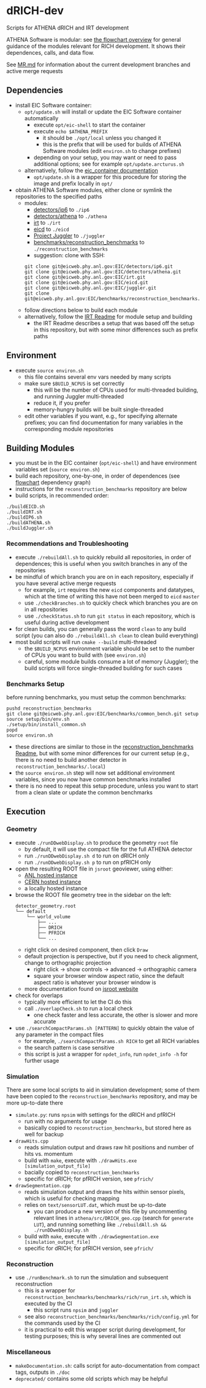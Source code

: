 # dRICH-dev
Scripts for ATHENA dRICH and IRT development 

ATHENA Software is modular: see [the flowchart overview](docDiagram.pdf) for general guidance of the modules relevant for RICH development. It shows their dependences, calls, and data flow.

See [MR.md](MR.md) for information about the current development branches and active merge requests

## Dependencies
- install EIC Software container:
  - `opt/update.sh` will install or update the EIC Software container automatically
    - execute `opt/eic-shell` to start the container
    - execute `echo $ATHENA_PREFIX`
      - it should be `./opt/local` unless you changed it
      - this is the prefix that will be used for builds of ATHENA Software modules (edit `environ.sh` to change prefixes)
    - depending on your setup, you may want or need to pass additional options; see for example `opt/update.arcturus.sh`
  - alternatively, follow the [eic_container documentation](https://eicweb.phy.anl.gov/containers/eic_container)
    - `opt/update.sh` is a wrapper for this procedure for storing the image and prefix locally in `opt/` 
- obtain ATHENA Software modules, either clone or symlink the repositories to the specified paths
  - modules:
    - [detectors/ip6](https://eicweb.phy.anl.gov/EIC/detectors/ip6) to `./ip6`
    - [detectors/athena](https://eicweb.phy.anl.gov/EIC/detectors/athena) to `./athena`
    - [irt](https://eicweb.phy.anl.gov/EIC/irt) to `./irt`
    - [eicd](https://eicweb.phy.anl.gov/EIC/eicd) to `./eicd`
    - [Project Juggler](https://eicweb.phy.anl.gov/EIC/juggler) to `./juggler`
    - [benchmarks/reconstruction_benchmarks](https://eicweb.phy.anl.gov/EIC/benchmarks/reconstruction_benchmarks) to `./reconstruction_benchmarks`
    - suggestion: clone with SSH:
    ```
    git clone git@eicweb.phy.anl.gov:EIC/detectors/ip6.git
    git clone git@eicweb.phy.anl.gov:EIC/detectors/athena.git
    git clone git@eicweb.phy.anl.gov:EIC/irt.git
    git clone git@eicweb.phy.anl.gov:EIC/eicd.git
    git clone git@eicweb.phy.anl.gov:EIC/juggler.git
    git clone git@eicweb.phy.anl.gov:EIC/benchmarks/reconstruction_benchmarks.git
    ```
  - follow directions below to build each module
  - alternatively, follow the [IRT Readme](https://eicweb.phy.anl.gov/EIC/irt) for module setup and building
    - the IRT Readme describes a setup that was based off the setup in this repository, but with some minor differences such as prefix paths

## Environment
- execute `source environ.sh`
  - this file contains several env vars needed by many scripts
  - make sure `$BUILD_NCPUS` is set correctly
    - this will be the number of CPUs used for multi-threaded building, and running Juggler multi-threaded
    - reduce it, if you prefer
    - memory-hungry builds will be built single-threaded
  - edit other variables if you want, e.g., for specifying alternate prefixes; you can find documentation for many variables in the corresponding module repositories

## Building Modules
- you must be in the EIC container (`opt/eic-shell`) and have environment variables set (`source environ.sh`)
- build each repository, one-by-one, in order of dependences (see [flowchart](docDiagram.pdf) dependency graph)
- instructions for the `reconstruction_benchmarks` repository are below
- build scripts, in recommended order:
```
./buildEICD.sh
./buildIRT.sh
./buildIP6.sh
./buildATHENA.sh
./buildJuggler.sh
```

### Recommendations and Troubleshooting
- execute `./rebuildAll.sh` to quickly rebuild all repositories, in order of dependences; this is useful when you switch branches in any of the repositories
- be mindful of which branch you are on in each repository, especially if you have several active merge requests
  - for example, `irt` requires the new `eicd` components and datatypes, which at the time of writing this have not been merged to `eicd` `master`
  - use `./checkBranches.sh` to quickly check which branches you are on in all repositories
  - use `./checkStatus.sh` to run `git status` in each repository, which is useful during active development
- for clean builds, you can generally pass the word `clean` to any build script (you can also do `./rebuildAll.sh clean` to clean build everything)
- most build scripts will run `cmake --build` multi-threaded
  - the `$BUILD_NCPUS` environment variable should be set to the number of CPUs you want to build with (see `environ.sh`)
  - careful, some module builds consume a lot of memory (Juggler); the build scripts will force single-threaded building for such cases

### Benchmarks Setup
before running benchmarks, you must setup the common benchmarks:
```
pushd reconstruction_benchmarks
git clone git@eicweb.phy.anl.gov:EIC/benchmarks/common_bench.git setup
source setup/bin/env.sh
./setup/bin/install_common.sh
popd
source environ.sh
```
- these directions are similar to those in the [reconstruction_benchmarks Readme](https://eicweb.phy.anl.gov/EIC/benchmarks/reconstruction_benchmarks/-/blob/master/README.md), but with some minor differences for our current setup (e.g., there is no need to build another detector in `reconstruction_benchmarks/.local`)
- the `source environ.sh` step will now set additional environment variables, since you now have common benchmarks installed
- there is no need to repeat this setup procedure, unless you want to start from a clean slate or update the common benchmarks

## Execution

### Geometry
- execute `./runDDwebDisplay.sh` to produce the geometry `root` file
  - by default, it will use the compact file for the full ATHENA detector
  - run `./runDDwebDisplay.sh d` to run on dRICH only
  - run `./runDDwebDisplay.sh p` to run on pfRICH only
- open the resulting ROOT file in `jsroot` geoviewer, using either:
  - [ANL hosted instance](https://eic.phy.anl.gov/geoviewer/)
  - [CERN hosted instance](https://root.cern/js/)
  - a locally hosted instance
- browse the ROOT file geometry tree in the sidebar on the left:
  ```
  detector_geometry.root
  └── default
      └── world_volume
          ├── ...
          ├── DRICH
          ├── PFRICH
          └── ...
  ```
  - right click on desired component, then click `Draw`
  - default projection is perspective, but if you need to check alignment, change to orthographic projection
    - right click -> show controls -> advanced -> orthographic camera
    - square your browser window aspect ratio, since the default aspect ratio is whatever your browser window is
  - more documentation found on [jsroot website](https://root.cern/js/)
- check for overlaps
  - typically more efficient to let the CI do this
  - call `./overlapCheck.sh` to run a local check
    - one check faster and less accurate, the other is slower and more accurate
- use `./searchCompactParams.sh [PATTERN]` to quickly obtain the value of any parameter in the compact files
  - for example, `./searchCompactParams.sh RICH` to get all RICH variables
  - the search pattern is case sensitive
  - this script is just a wrapper for `npdet_info`, run `npdet_info -h` for further usage

### Simulation
There are some local scripts to aid in simulation development; some of them have been copied to the `reconstruction_benchmarks` repository, and may be more up-to-date there
- `simulate.py`: runs `npsim` with settings for the dRICH and pfRICH
  - run with no arguments for usage
  - basically copied to `reconstruction_benchmarks`, but stored here as well for backup
- `drawHits.cpp`
  - reads simulation output and draws raw hit positions and number of hits vs. momentum
  - build with `make`, execute with `./drawHits.exe [simulation_output_file]`
  - bacially copied to `reconstruction_benchmarks`
  - specific for dRICH; for pfRICH version, see `pfrich/`
- `drawSegmentation.cpp`
  - reads simulation output and draws the hits within sensor pixels, which is useful for checking mapping
  - relies on `text/sensorLUT.dat`, which must be up-to-date
    - you can produce a new version of this file by uncommenting relevant lines in `athena/src/DRICH_geo.cpp` (search for `generate LUT`), and running something like `./rebuildAll.sh && ./runDDwebDisplay.sh`
  - build with `make`, execute with `./drawSegmentation.exe [simulation_output_file]`
  - specific for dRICH; for pfRICH version, see `pfrich/`

### Reconstruction
- use `./runBenchmark.sh` to run the simulation and subsequent reconstruction
  - this is a wrapper for `reconstruction_benchmarks/benchmarks/rich/run_irt.sh`, which is executed by the CI
    - this script runs `npsim` and `juggler`
  - see also `reconstruction_benchmarks/benchmarks/rich/config.yml` for the commands used by the CI
  - it is practical to edit this wrapper script during development, for testing purposes; this is why several lines are commented out

### Miscellaneous
- `makeDocumentation.sh`: calls script for auto-documentation from compact tags, outputs in `./doc`
- `deprecated/` contains some old scripts which may be helpful
